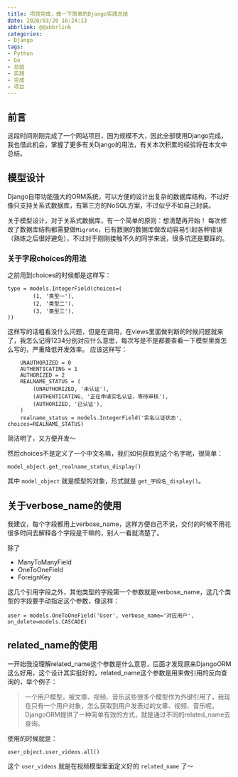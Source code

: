 ```yaml
---
title: 项目完成，做一下简单的Django实践总结
date: 2020/03/28 16:24:13
abbrlink: @@abbrlink
categories:
- Django
tags:
- Python
- Go
- 总结
- 实践
- 完成
- 项目
---
```

## 前言
这段时间刚刚完成了一个网站项目，因为规模不大，因此全部使用Django完成，我也借此机会，掌握了更多有关Django的用法，有关本次积累的经验将在本文中总结。

## 模型设计
Django自带功能强大的ORM系统，可以方便的设计出复杂的数据库结构，不过好像只支持关系式数据库，有第三方的NoSQL方案，不过似乎不如自己封装。

关于模型设计，对于关系式数据库，有一个简单的原则：想清楚再开始！
每次修改了数据库结构都需要做`Migrate`，已有数据的数据库做改动容易引起各种错误（熟练之后很好避免），不过对于刚刚接触不久的同学来说，很多坑还是要踩的。

### 关于字段choices的用法
之前用到choices的时候都是这样写：
```
type = models.IntegerField(choices=(
        (1, '类型一'),
        (2, '类型二'),
        (3, '类型三'),
))
```
这样写的话粗看没什么问题，但是在调用，在views里面做判断的时候问题就来了，我怎么记得1234分别对应什么意思，每次写是不是都要查看一下模型里面怎么写的，严重降低开发效率。
应该这样写：
```
    UNAUTHORIZED = 0
    AUTHENTICATING = 1
    AUTHORIZED = 2
    REALNAME_STATUS = (
        (UNAUTHORIZED, '未认证'),
        (AUTHENTICATING, '正在申请实名认证，等待审核'),
        (AUTHORIZED, '已认证'),
    )
    realname_status = models.IntegerField('实名认证状态', choices=REALNAME_STATUS)
```
简洁明了，又方便开发～

然后choices不是定义了一个中文名嘛，我们如何获取到这个名字呢，很简单：
```
model_object.get_realname_status_display()
```
其中 `model_object` 就是模型的对象，形式就是 `get_字段名_display()`。

## 关于verbose_name的使用
我建议，每个字段都用上verbose_name，这样方便自己不说，交付的时候不用花很多时间去解释各个字段是干嘛的，别人一看就清楚了。

除了
- ManyToManyField
- OneToOneField
- ForeignKey

这几个引用字段之外，其他类型的字段第一个参数就是verbose_name，这几个类型的字段要手动指定这个参数，像这样：
```
user = models.OneToOneField('User', verbose_name='对应用户', on_delete=models.CASCADE)
```

## related_name的使用
一开始我没理解related_name这个参数是什么意思，后面才发现原来DjangoORM这么好用，这个设计其实挺好的，related_name这个参数是用来做引用的反向查询的，举个例子：
>一个用户模型，被文章、视频、音乐这些很多个模型作为外键引用了，我现在只有一个用户对象，怎么获取到用户发表过的文章、视频、音乐呢，DjangoORM提供了一种简单有效的方式，就是通过不同的related_name去查询。

使用的时候就是：
```
user_object.user_videos.all()
```
这个 `user_videos` 就是在视频模型里面定义好的 `related_name` 了～


